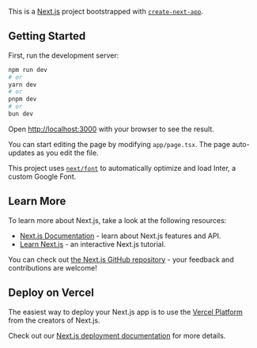 <!--
npm run dev cmd аар асна
http://localhost:3000 дэр асна
нэвтэрч ороход заавал бүртгэл үүсгэх шаардлагагүй учраас шууд submit хийнэ
Дараагийн page дэр шинэээр тоглоом үүсгэж байгаа бөгөөд form-г бөглөн тоглоомыг эхлүүлнэ.
Дахин тоглох бол http://localhost:3000/game link руу буцна.
Нэг ip наас олон хэрэглэгч орох боломжгүй 
 -->

This is a [Next.js](https://nextjs.org/) project bootstrapped with [`create-next-app`](https://github.com/vercel/next.js/tree/canary/packages/create-next-app).

## Getting Started

First, run the development server:

```bash
npm run dev
# or
yarn dev
# or
pnpm dev
# or
bun dev
```

Open [http://localhost:3000](http://localhost:3000) with your browser to see the result.

You can start editing the page by modifying `app/page.tsx`. The page auto-updates as you edit the file.

This project uses [`next/font`](https://nextjs.org/docs/basic-features/font-optimization) to automatically optimize and load Inter, a custom Google Font.

## Learn More

To learn more about Next.js, take a look at the following resources:

- [Next.js Documentation](https://nextjs.org/docs) - learn about Next.js features and API.
- [Learn Next.js](https://nextjs.org/learn) - an interactive Next.js tutorial.

You can check out [the Next.js GitHub repository](https://github.com/vercel/next.js/) - your feedback and contributions are welcome!

## Deploy on Vercel

The easiest way to deploy your Next.js app is to use the [Vercel Platform](https://vercel.com/new?utm_medium=default-template&filter=next.js&utm_source=create-next-app&utm_campaign=create-next-app-readme) from the creators of Next.js.

Check out our [Next.js deployment documentation](https://nextjs.org/docs/deployment) for more details.
